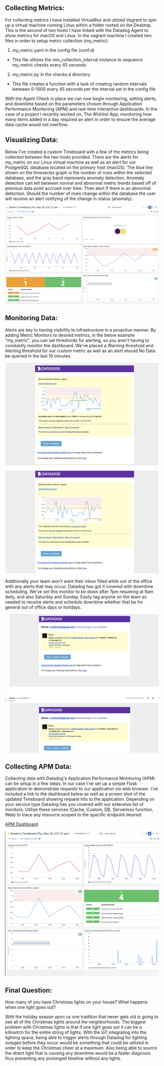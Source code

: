 ## Collecting Metrics:

For collecting metrics I have installed VirtualBox and utilzed Vagrant to spin up a virtual machine running Linux within a folder rooted on the Desktop. This is the second of two hosts I have linked with the Datadog Agent to show metrics for macOS and Linux. In the vagrant machine I created two files in order to setup metric collection (my_metric): 

1) my_metric.yaml in the config file (conf.d)
* This file utilizes the min_collection_interval instance to sequence my_metric checks every 45 seconds
2) my_metric.py in the checks.d directory
* This file creates a function with a task of creating random intervals between 0-1000 every 45 seconds per the interval set in the config file

With the Agent Check in place we can now begin monitoring, setting alerts, and downtime based on the parameters chosen through Application Performance Monitoring (APM) and real-time interactive dashboards. In the case of a project I recently worked on, The Wishlist App, monitoring how many items added in a day required an alert in order to ensure the average data cache would not overflow.

## Visualizing Data:

Below I've created a custom Timeboard with a few of the metrics being collected between the two hosts provided. There are the alerts for my_metric on our Linux virtual machine as well as an alert for our PostgreSQL database located on the primary host (macOS). The blue line shown on the timeseries graph is the number of rows within the selected database, and the gray band represents anomaly detection. Anomaly detection can tell between normal and abnormal metric trends based off of previous data point accrued over time. Then alert if there is an abnormal detection. Should the number of rows change within the database the user will receive an alert notifying of the change in status (anomaly).

![Steven's Timeboard](assets/timeboard.png)

## Monitoring Data:

Alerts are key to having visibility to infrastructure in a proactive manner. By adding Metric Monitors to desired metrics, in the below example "my_metric", you can set thresholds for alerting, so you aren't having to constantly monitor the dashboard. We've placed a Warning threshold and Alerting threshold for our custom metric as well as an alert should No Data be queried in the last 10 minutes.

![my_metric Alert Recovered](assets/my_metricAlert1.png)

![my_metric Alert Warn](assets/my_metricAlert2.png)

Additionally your team won't want their inbox filled while out of the office with any alerts that may occur. Datadog has got it covered with downtime scheduling. We've set this monitor to be down after 7pm resuming at 9am daily, and also Saturday and Sunday. Easily tag anyone on the team as needed to receive alerts and schedule downtime whether that be for general out of office days or holidays.

![Downtime Alert](assets/downtimeAlert.png)

## Collecting APM Data:

Collecting data with Datadog's Application Performance Monitoring (APM) can be setup in a few steps. In our case I've set up a simple Flask application to demonstrate requests to our application via web browser. I've included a link to the dashboard below as well as a screen shot of the updated Timeboard showing request hits to the application. Depending on your service type Datadog has you covered with our extensive list of monitors. Utilize these services (Cache, Custom, DB, Serverless function, Web) to trace any resource scoped to the specific endpoint desired.

[APM Dashboard](https://app.datadoghq.com/dashboard/5zd-pe7-2dx/stevens-timeboard-thu-nov-18-25111-pm?from_ts=1637683991751&to_ts=1637684291751&live=true)

![Timeboard with APM](assets/timeboard2.png)

## Final Question:
How many of you have Christmas lights on your house? What happens when one light goes out?

With the holiday season upon us one tradition that never gets old is going to see all of the Christmas lights around the neighborhoods. The biggest problem with Christmas lights is that if one light goes out it can be a killswitch for the entire string of lights. With the IoT integrating into the lighting space, being able to trigger alerts through Datadog for lighting outages before they occur would be something that could be utilized in order to keep the Christmas cheer at a maximum. Also being able to source the direct light that is causing any downtime would be a faster diagnosis thus preventing any prolonged timeline without any lights.